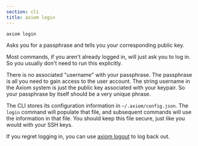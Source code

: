 ```yaml
---
section: cli
title: axiom login
---
```


```bash
axiom login
```

Asks you for a passphrase and tells you your corresponding public key.

Most commands, if you aren't already logged in, will just ask you to
log in. So you usually don't need to run this explicitly.

There is no associated "username" with your passphrase. The passphrase
is all you need to gain access to the user account. The string username
in the Axiom system is just the public key associated with your
keypair. So your passphrase by itself should be a very unique phrase.

The CLI stores its configuration information in
`~/.axiom/config.json`. The `login` command will populate that file,
and subsequent commands will use the information in that file. You
should keep this file secure, just like you would with your SSH keys.

If you regret logging in, you can use [axiom
logout](#docs-cli-axiom-logout) to log back out.
